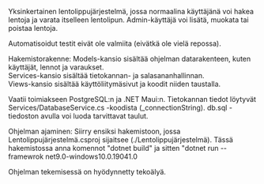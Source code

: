 Yksinkertainen lentolippujärjestelmä, jossa normaalina käyttäjänä voi hakea lentoja ja varata itselleen lentolipun. Admin-käyttäjä voi lisätä, muokata tai poistaa lentoja.

Automatisoidut testit eivät ole valmiita (eivätkä ole vielä repossa).

Hakemistorakenne:
Models-kansio sisältää ohjelman datarakenteen, kuten käyttäjät, lennot ja varaukset.<br />
Services-kansio sisältää tietokannan- ja salasananhallinnan.<br />
Views-kansio sisältää käyttöliitymäsivut ja koodit niiden taustalla.<br />

Vaatii toimiakseen PostgreSQL:n ja .NET Maui:n. Tietokannan tiedot löytyvät Services/DatabaseService.cs -koodista (_connectionString). db.sql -tiedoston avulla voi luoda tarvittavat taulut.

Ohjelman ajaminen: Siirry ensiksi hakemistoon, jossa Lentolippujärjestelmä.csproj sijaitsee (./Lentolippujärjestelmä). Tässä hakemistossa anna komennot "dotnet build" ja sitten "dotnet run --framewrok net9.0-windows10.0.19041.0

Ohjelman tekemisessä on hyödynnetty tekoälyä.

